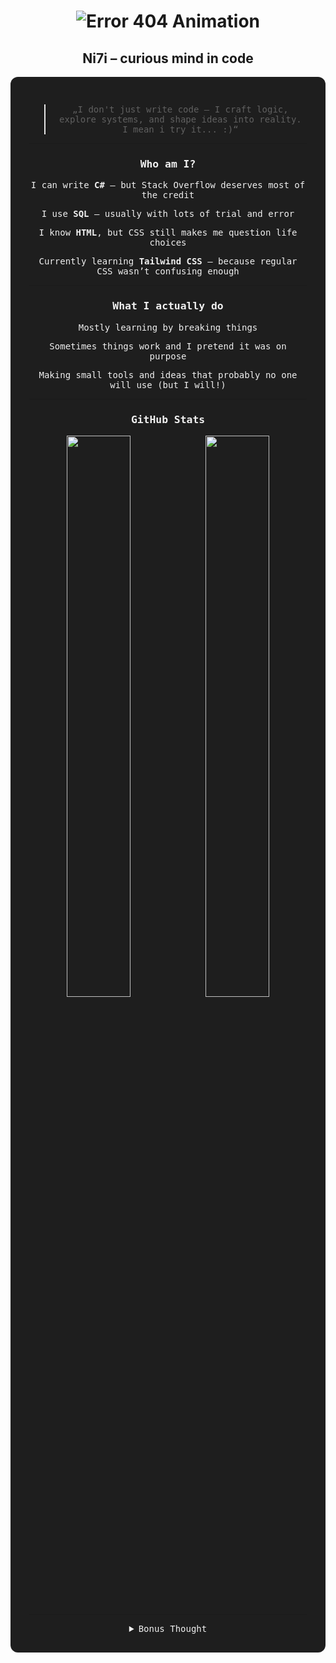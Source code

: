 <h1 align="center">
  <img src="https://readme-typing-svg.demolab.com?font=Fira+Code&size=30&duration=2000&pause=800&color=FF3C3C&center=true&vCenter=true&width=500&lines=ERROR+404" alt="Error 404 Animation" />
</h1>

<div align="center">
  <h2>Ni7i – curious mind in code</h2>
</div>

<div align="center" style="max-width: 800px; margin: auto; background-color: #1e1e1e; color: #f0f0f0; padding: 30px; border-radius: 12px; box-shadow: 0 0 15px rgba(255, 255, 255, 0.1); font-family: 'Fira Code', monospace;">

<blockquote>
  „I don't just write code – I craft logic, explore systems, and shape ideas into reality. I mean i try it... :)“
</blockquote>

---

### Who am I?

<p>I can write <strong>C#</strong> – but Stack Overflow deserves most of the credit</p>
<p>I use <strong>SQL</strong> – usually with lots of trial and error</p>
<p>I know <strong>HTML</strong>, but CSS still makes me question life choices</p>
<p>Currently learning <strong>Tailwind CSS</strong> – because regular CSS wasn’t confusing enough</p>

---

### What I actually do

<p>Mostly learning by breaking things</p>
<p>Sometimes things work and I pretend it was on purpose</p>
<p>Making small tools and ideas that probably no one will use (but I will!)</p>

---

### GitHub Stats

<div align="center">
  <img src="https://github-readme-stats.vercel.app/api?username=Ni7i&show_icons=true&theme=tokyonight&hide_title=true" width="48%" />
  <img src="https://github-readme-stats.vercel.app/api/top-langs/?username=Ni7i&layout=compact&theme=tokyonight" width="48%" />
</div>

---

<details>
  <summary>Bonus Thought</summary>
  <p><i>
    PS: I'm not a big fan of those typical README layouts.  
    You're still reading? That tells me something about you too. thx
  </i></p>
</details>

</div>
